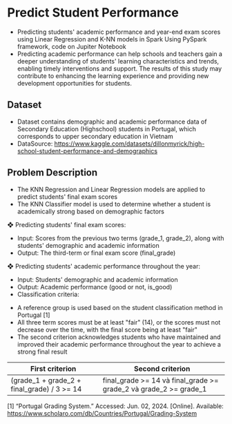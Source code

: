 # Predict Student Performance 
- Predicting students' academic performance and year-end exam scores using Linear Regression and K-NN models in Spark
Using PySpark framework, code on Jupiter Notebook
- Predicting academic performance can help schools and teachers gain a deeper understanding of students' learning characteristics and trends, enabling timely interventions and support. The results of this study may contribute to enhancing the learning experience and providing new development opportunities for students.

## Dataset
- Dataset contains demographic and academic performance data of Secondary Education (Highschool) students in Portugal, which corresponds to upper secondary education in Vietnam
- DataSource: https://www.kaggle.com/datasets/dillonmyrick/high-school-student-performance-and-demographics 

## Problem Description
- The KNN Regression and Linear Regression models are applied to predict students' final exam scores 
- The KNN Classifier model is used to determine whether a student is academically strong based on demographic factors

❖ Predicting students' final exam scores:

- Input: Scores from the previous two terms (grade_1, grade_2), along with students' demographic and academic information
- Output: The third-term or final exam score (final_grade)

❖ Predicting students' academic performance throughout the year:

- Input: Students' demographic and academic information
- Output: Academic performance (good or not, is_good)
- Classification criteria: 
+ A reference group is used based on the student classification method in Portugal [1]
+ All three term scores must be at least "fair" (14), or the scores must not decrease over the time, with the final score being at least "fair" 
+ The second criterion acknowledges students who have maintained and improved their academic performance throughout the year to achieve a strong final result

| First criterion  | Second criterion |
| --------------- | --------------- |
| (grade_1 + grade_2 + final_grade) / 3 >= 14 | final_grade >= 14 và final_grade >= grade_2 và grade_2 >= grade_1  |



[1] “Portugal Grading System.” Accessed: Jun. 02, 2024. [Online]. Available: 
https://www.scholaro.com/db/Countries/Portugal/Grading-System

